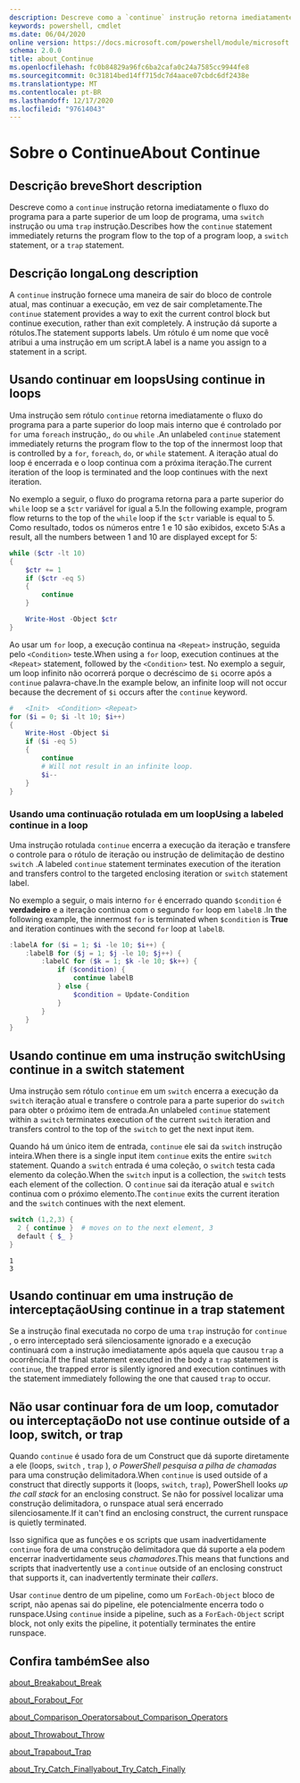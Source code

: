 ```yaml
---
description: Descreve como a `continue` instrução retorna imediatamente o fluxo do programa para a parte superior de um loop de programa, uma `switch` instrução ou uma `trap` instrução.
keywords: powershell, cmdlet
ms.date: 06/04/2020
online version: https://docs.microsoft.com/powershell/module/microsoft.powershell.core/about/about_continue?view=powershell-5.1&WT.mc_id=ps-gethelp
schema: 2.0.0
title: about_Continue
ms.openlocfilehash: fc0b84829a96fc6ba2cafa0c24a7585cc9944fe8
ms.sourcegitcommit: 0c31814bed14ff715dc7d4aace07cbdc6df2438e
ms.translationtype: MT
ms.contentlocale: pt-BR
ms.lasthandoff: 12/17/2020
ms.locfileid: "97614043"
---
```

# <a name="about-continue"></a><span data-ttu-id="4c2cb-104">Sobre o Continue</span><span class="sxs-lookup"><span data-stu-id="4c2cb-104">About Continue</span></span>

## <a name="short-description"></a><span data-ttu-id="4c2cb-105">Descrição breve</span><span class="sxs-lookup"><span data-stu-id="4c2cb-105">Short description</span></span>

<span data-ttu-id="4c2cb-106">Descreve como a `continue` instrução retorna imediatamente o fluxo do programa para a parte superior de um loop de programa, uma `switch` instrução ou uma `trap` instrução.</span><span class="sxs-lookup"><span data-stu-id="4c2cb-106">Describes how the `continue` statement immediately returns the program flow to the top of a program loop, a `switch` statement, or a `trap` statement.</span></span>

## <a name="long-description"></a><span data-ttu-id="4c2cb-107">Descrição longa</span><span class="sxs-lookup"><span data-stu-id="4c2cb-107">Long description</span></span>

<span data-ttu-id="4c2cb-108">A `continue` instrução fornece uma maneira de sair do bloco de controle atual, mas continuar a execução, em vez de sair completamente.</span><span class="sxs-lookup"><span data-stu-id="4c2cb-108">The `continue` statement provides a way to exit the current control block but continue execution, rather than exit completely.</span></span> <span data-ttu-id="4c2cb-109">A instrução dá suporte a rótulos.</span><span class="sxs-lookup"><span data-stu-id="4c2cb-109">The statement supports labels.</span></span>
<span data-ttu-id="4c2cb-110">Um rótulo é um nome que você atribui a uma instrução em um script.</span><span class="sxs-lookup"><span data-stu-id="4c2cb-110">A label is a name you assign to a statement in a script.</span></span>

## <a name="using-continue-in-loops"></a><span data-ttu-id="4c2cb-111">Usando continuar em loops</span><span class="sxs-lookup"><span data-stu-id="4c2cb-111">Using continue in loops</span></span>

<span data-ttu-id="4c2cb-112">Uma instrução sem rótulo `continue` retorna imediatamente o fluxo do programa para a parte superior do loop mais interno que é controlado por `for` uma `foreach` instrução,, `do` ou `while` .</span><span class="sxs-lookup"><span data-stu-id="4c2cb-112">An unlabeled `continue` statement immediately returns the program flow to the top of the innermost loop that is controlled by a `for`, `foreach`, `do`, or `while` statement.</span></span> <span data-ttu-id="4c2cb-113">A iteração atual do loop é encerrada e o loop continua com a próxima iteração.</span><span class="sxs-lookup"><span data-stu-id="4c2cb-113">The current iteration of the loop is terminated and the loop continues with the next iteration.</span></span>

<span data-ttu-id="4c2cb-114">No exemplo a seguir, o fluxo do programa retorna para a parte superior do `while` loop se a `$ctr` variável for igual a 5.</span><span class="sxs-lookup"><span data-stu-id="4c2cb-114">In the following example, program flow returns to the top of the `while` loop if the `$ctr` variable is equal to 5.</span></span> <span data-ttu-id="4c2cb-115">Como resultado, todos os números entre 1 e 10 são exibidos, exceto 5:</span><span class="sxs-lookup"><span data-stu-id="4c2cb-115">As a result, all the numbers between 1 and 10 are displayed except for 5:</span></span>

```powershell
while ($ctr -lt 10)
{
    $ctr += 1
    if ($ctr -eq 5)
    {
        continue
    }

    Write-Host -Object $ctr
}
```

<span data-ttu-id="4c2cb-116">Ao usar um `for` loop, a execução continua na `<Repeat>` instrução, seguida pelo `<Condition>` teste.</span><span class="sxs-lookup"><span data-stu-id="4c2cb-116">When using a `for` loop, execution continues at the `<Repeat>` statement, followed by the `<Condition>` test.</span></span> <span data-ttu-id="4c2cb-117">No exemplo a seguir, um loop infinito não ocorrerá porque o decréscimo de `$i` ocorre após a `continue` palavra-chave.</span><span class="sxs-lookup"><span data-stu-id="4c2cb-117">In the example below, an infinite loop will not occur because the decrement of `$i` occurs after the `continue` keyword.</span></span>

```powershell
#   <Init>  <Condition> <Repeat>
for ($i = 0; $i -lt 10; $i++)
{
    Write-Host -Object $i
    if ($i -eq 5)
    {
        continue
        # Will not result in an infinite loop.
        $i--
    }
}
```

### <a name="using-a-labeled-continue-in-a-loop"></a><span data-ttu-id="4c2cb-118">Usando uma continuação rotulada em um loop</span><span class="sxs-lookup"><span data-stu-id="4c2cb-118">Using a labeled continue in a loop</span></span>

<span data-ttu-id="4c2cb-119">Uma instrução rotulada `continue` encerra a execução da iteração e transfere o controle para o rótulo de iteração ou instrução de delimitação de destino `switch` .</span><span class="sxs-lookup"><span data-stu-id="4c2cb-119">A labeled `continue` statement terminates execution of the iteration and transfers control to the targeted enclosing iteration or `switch` statement label.</span></span>

<span data-ttu-id="4c2cb-120">No exemplo a seguir, o mais interno `for` é encerrado quando `$condition` é **verdadeiro** e a iteração continua com o segundo `for` loop em `labelB` .</span><span class="sxs-lookup"><span data-stu-id="4c2cb-120">In the following example, the innermost `for` is terminated when `$condition` is **True** and iteration continues with the second `for` loop at `labelB`.</span></span>

```powershell
:labelA for ($i = 1; $i -le 10; $i++) {
    :labelB for ($j = 1; $j -le 10; $j++) {
        :labelC for ($k = 1; $k -le 10; $k++) {
            if ($condition) {
                continue labelB
            } else {
                $condition = Update-Condition
            }
        }
    }
}
```

## <a name="using-continue-in-a-switch-statement"></a><span data-ttu-id="4c2cb-121">Usando continue em uma instrução switch</span><span class="sxs-lookup"><span data-stu-id="4c2cb-121">Using continue in a switch statement</span></span>

<span data-ttu-id="4c2cb-122">Uma instrução sem rótulo `continue` em um `switch` encerra a execução da `switch` iteração atual e transfere o controle para a parte superior do `switch` para obter o próximo item de entrada.</span><span class="sxs-lookup"><span data-stu-id="4c2cb-122">An unlabeled `continue` statement within a `switch` terminates execution of the current `switch` iteration and transfers control to the top of the `switch` to get the next input item.</span></span>

<span data-ttu-id="4c2cb-123">Quando há um único item de entrada, `continue` ele sai da `switch` instrução inteira.</span><span class="sxs-lookup"><span data-stu-id="4c2cb-123">When there is a single input item `continue` exits the entire `switch` statement.</span></span>
<span data-ttu-id="4c2cb-124">Quando a `switch` entrada é uma coleção, o `switch` testa cada elemento da coleção.</span><span class="sxs-lookup"><span data-stu-id="4c2cb-124">When the `switch` input is a collection, the `switch` tests each element of the collection.</span></span> <span data-ttu-id="4c2cb-125">O `continue` sai da iteração atual e `switch` continua com o próximo elemento.</span><span class="sxs-lookup"><span data-stu-id="4c2cb-125">The `continue` exits the current iteration and the `switch` continues with the next element.</span></span>

```powershell
switch (1,2,3) {
  2 { continue }  # moves on to the next element, 3
  default { $_ }
}
```

```Output
1
3
```

## <a name="using-continue-in-a-trap-statement"></a><span data-ttu-id="4c2cb-126">Usando continuar em uma instrução de interceptação</span><span class="sxs-lookup"><span data-stu-id="4c2cb-126">Using continue in a trap statement</span></span>

<span data-ttu-id="4c2cb-127">Se a instrução final executada no corpo de uma `trap` instrução for `continue` , o erro interceptado será silenciosamente ignorado e a execução continuará com a instrução imediatamente após aquela que causou `trap` a ocorrência.</span><span class="sxs-lookup"><span data-stu-id="4c2cb-127">If the final statement executed in the body a `trap` statement is `continue`, the trapped error is silently ignored and execution continues with the statement immediately following the one that caused `trap` to occur.</span></span>

## <a name="do-not-use-continue-outside-of-a-loop-switch-or-trap"></a><span data-ttu-id="4c2cb-128">Não usar continuar fora de um loop, comutador ou interceptação</span><span class="sxs-lookup"><span data-stu-id="4c2cb-128">Do not use continue outside of a loop, switch, or trap</span></span>

<span data-ttu-id="4c2cb-129">Quando `continue` é usado fora de um Construct que dá suporte diretamente a ele (loops, `switch` , `trap` ), _o PowerShell pesquisa a pilha de chamadas_ para uma construção delimitadora.</span><span class="sxs-lookup"><span data-stu-id="4c2cb-129">When `continue` is used outside of a construct that directly supports it (loops, `switch`, `trap`), PowerShell looks _up the call stack_ for an enclosing construct.</span></span> <span data-ttu-id="4c2cb-130">Se não for possível localizar uma construção delimitadora, o runspace atual será encerrado silenciosamente.</span><span class="sxs-lookup"><span data-stu-id="4c2cb-130">If it can't find an enclosing construct, the current runspace is quietly terminated.</span></span>

<span data-ttu-id="4c2cb-131">Isso significa que as funções e os scripts que usam inadvertidamente `continue` fora de uma construção delimitadora que dá suporte a ela podem encerrar inadvertidamente seus _chamadores_.</span><span class="sxs-lookup"><span data-stu-id="4c2cb-131">This means that functions and scripts that inadvertently use a `continue` outside of an enclosing construct that supports it, can inadvertently terminate their _callers_.</span></span>

<span data-ttu-id="4c2cb-132">Usar `continue` dentro de um pipeline, como um `ForEach-Object` bloco de script, não apenas sai do pipeline, ele potencialmente encerra todo o runspace.</span><span class="sxs-lookup"><span data-stu-id="4c2cb-132">Using `continue` inside a pipeline, such as a `ForEach-Object` script block, not only exits the pipeline, it potentially terminates the entire runspace.</span></span>

## <a name="see-also"></a><span data-ttu-id="4c2cb-133">Confira também</span><span class="sxs-lookup"><span data-stu-id="4c2cb-133">See also</span></span>

[<span data-ttu-id="4c2cb-134">about_Break</span><span class="sxs-lookup"><span data-stu-id="4c2cb-134">about_Break</span></span>](about_Break.md)

[<span data-ttu-id="4c2cb-135">about_For</span><span class="sxs-lookup"><span data-stu-id="4c2cb-135">about_For</span></span>](about_For.md)

[<span data-ttu-id="4c2cb-136">about_Comparison_Operators</span><span class="sxs-lookup"><span data-stu-id="4c2cb-136">about_Comparison_Operators</span></span>](about_Comparison_Operators.md)

[<span data-ttu-id="4c2cb-137">about_Throw</span><span class="sxs-lookup"><span data-stu-id="4c2cb-137">about_Throw</span></span>](about_Throw.md)

[<span data-ttu-id="4c2cb-138">about_Trap</span><span class="sxs-lookup"><span data-stu-id="4c2cb-138">about_Trap</span></span>](about_Trap.md)

[<span data-ttu-id="4c2cb-139">about_Try_Catch_Finally</span><span class="sxs-lookup"><span data-stu-id="4c2cb-139">about_Try_Catch_Finally</span></span>](about_Try_Catch_Finally.md)
